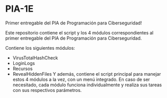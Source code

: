 # PIA-1E

Primer entregable del PIA de Programación para Ciberseguridad!

Este repositorio contiene el script y los 4 módulos correspondientes al primer entregable del PIA de Programación para Ciberseguridad.

Contiene los siguientes módulos:
- VirusTotalHashCheck
- LoginLogs
- Recursos
- RevealHiddenFiles
Y además, contiene el script principal para manejar estos 4 módulos a la vez, con un menú integrado. En caso de ser necesitado, cada módulo funciona individualmente y realiza sus tareas con sus respectivos parámetros.

